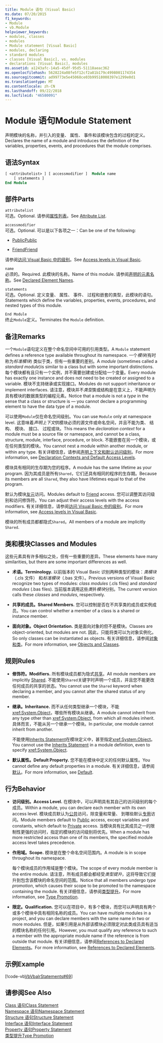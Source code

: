 ```yaml
---
title: Module 语句 (Visual Basic)
ms.date: 07/20/2015
f1_keywords:
- Module
- vb.Module
helpviewer_keywords:
- modules, classes
- modules
- Module statement [Visual Basic]
- modules, declaring
- standard modules
- classes [Visual Basic], vs. modules
- declarations [Visual Basic], modules
ms.assetid: a1243afc-14a5-45df-95d5-51118aeac362
ms.openlocfilehash: 5628224a08fe5f12cf2a81b179c4998001174354
ms.sourcegitcommit: ad99773e5e45068ce03b99518008397e1299e0d1
ms.translationtype: MT
ms.contentlocale: zh-CN
ms.lasthandoff: 09/22/2018
ms.locfileid: "46580091"
---
```

# <a name="module-statement"></a><span data-ttu-id="0dde0-102">Module 语句</span><span class="sxs-lookup"><span data-stu-id="0dde0-102">Module Statement</span></span>
<span data-ttu-id="0dde0-103">声明模块的名称，并引入的变量、 属性、 事件和该模块包含的过程的定义。</span><span class="sxs-lookup"><span data-stu-id="0dde0-103">Declares the name of a module and introduces the definition of the variables, properties, events, and procedures that the module comprises.</span></span>  
  
## <a name="syntax"></a><span data-ttu-id="0dde0-104">语法</span><span class="sxs-lookup"><span data-stu-id="0dde0-104">Syntax</span></span>  
  
```vb 
[ <attributelist> ] [ accessmodifier ]  Module name  
    [ statements ]  
End Module  
```  
  
## <a name="parts"></a><span data-ttu-id="0dde0-105">部件</span><span class="sxs-lookup"><span data-stu-id="0dde0-105">Parts</span></span>  
 `attributelist`  
 <span data-ttu-id="0dde0-106">可选。</span><span class="sxs-lookup"><span data-stu-id="0dde0-106">Optional.</span></span> <span data-ttu-id="0dde0-107">请参阅[属性列表](../../../visual-basic/language-reference/statements/attribute-list.md)。</span><span class="sxs-lookup"><span data-stu-id="0dde0-107">See [Attribute List](../../../visual-basic/language-reference/statements/attribute-list.md).</span></span>  
  
 `accessmodifier`  
 <span data-ttu-id="0dde0-108">可选。</span><span class="sxs-lookup"><span data-stu-id="0dde0-108">Optional.</span></span> <span data-ttu-id="0dde0-109">可以是以下各项之一：</span><span class="sxs-lookup"><span data-stu-id="0dde0-109">Can be one of the following:</span></span>  
  
-   [<span data-ttu-id="0dde0-110">Public</span><span class="sxs-lookup"><span data-stu-id="0dde0-110">Public</span></span>](../../../visual-basic/language-reference/modifiers/public.md)  
  
-   [<span data-ttu-id="0dde0-111">Friend</span><span class="sxs-lookup"><span data-stu-id="0dde0-111">Friend</span></span>](../../../visual-basic/language-reference/modifiers/friend.md)  
  
 <span data-ttu-id="0dde0-112">请参阅[访问 Visual Basic 中的级别](../../../visual-basic/programming-guide/language-features/declared-elements/access-levels.md)。</span><span class="sxs-lookup"><span data-stu-id="0dde0-112">See [Access levels in Visual Basic](../../../visual-basic/programming-guide/language-features/declared-elements/access-levels.md).</span></span>  
  
 `name`  
 <span data-ttu-id="0dde0-113">必须的。</span><span class="sxs-lookup"><span data-stu-id="0dde0-113">Required.</span></span> <span data-ttu-id="0dde0-114">此模块的名称。</span><span class="sxs-lookup"><span data-stu-id="0dde0-114">Name of this module.</span></span> <span data-ttu-id="0dde0-115">请参阅[声明的元素名称](../../../visual-basic/programming-guide/language-features/declared-elements/declared-element-names.md)。</span><span class="sxs-lookup"><span data-stu-id="0dde0-115">See [Declared Element Names](../../../visual-basic/programming-guide/language-features/declared-elements/declared-element-names.md).</span></span>  
  
 `statements`  
 <span data-ttu-id="0dde0-116">可选。</span><span class="sxs-lookup"><span data-stu-id="0dde0-116">Optional.</span></span> <span data-ttu-id="0dde0-117">定义变量、 属性、 事件、 过程和嵌套的类型，此模块的语句。</span><span class="sxs-lookup"><span data-stu-id="0dde0-117">Statements which define the variables, properties, events, procedures, and nested types of this module.</span></span>  
  
 `End Module`  
 <span data-ttu-id="0dde0-118">终止`Module`定义。</span><span class="sxs-lookup"><span data-stu-id="0dde0-118">Terminates the `Module` definition.</span></span>  
  
## <a name="remarks"></a><span data-ttu-id="0dde0-119">备注</span><span class="sxs-lookup"><span data-stu-id="0dde0-119">Remarks</span></span>  
 <span data-ttu-id="0dde0-120">一个`Module`语句定义在整个命名空间中可用的引用类型。</span><span class="sxs-lookup"><span data-stu-id="0dde0-120">A `Module` statement defines a reference type available throughout its namespace.</span></span> <span data-ttu-id="0dde0-121">一个*模块*(有时称为*标准模块*) 类似于类，但有一些重要的差别。</span><span class="sxs-lookup"><span data-stu-id="0dde0-121">A *module* (sometimes called a *standard module*)is similar to a class but with some important distinctions.</span></span> <span data-ttu-id="0dde0-122">每个模块都有且只有一个实例，并不需要创建或分配给一个变量。</span><span class="sxs-lookup"><span data-stu-id="0dde0-122">Every module has exactly one instance and does not need to be created or assigned to a variable.</span></span> <span data-ttu-id="0dde0-123">模块不支持继承或实现接口。</span><span class="sxs-lookup"><span data-stu-id="0dde0-123">Modules do not support inheritance or implement interfaces.</span></span> <span data-ttu-id="0dde0-124">请注意，模块并不*类型*类或结构是在意义上，不能声明为具有模块的数据类型的编程元素。</span><span class="sxs-lookup"><span data-stu-id="0dde0-124">Notice that a module is not a *type* in the sense that a class or structure is — you cannot declare a programming element to have the data type of a module.</span></span>  
  
 <span data-ttu-id="0dde0-125">可以使用`Module`仅在命名空间级别。</span><span class="sxs-lookup"><span data-stu-id="0dde0-125">You can use `Module` only at namespace level.</span></span> <span data-ttu-id="0dde0-126">这意味着*声明上下文*供模块必须的源文件或命名空间，并且不能为类、 结构、 模块、 接口、 过程或块。</span><span class="sxs-lookup"><span data-stu-id="0dde0-126">This means the *declaration context* for a module must be a source file or namespace, and cannot be a class, structure, module, interface, procedure, or block.</span></span> <span data-ttu-id="0dde0-127">不能嵌套在另一个模块，或在任何类型的模块。</span><span class="sxs-lookup"><span data-stu-id="0dde0-127">You cannot nest a module within another module, or within any type.</span></span> <span data-ttu-id="0dde0-128">有关详细信息，请参阅[声明上下文和默认访问级别](../../../visual-basic/language-reference/statements/declaration-contexts-and-default-access-levels.md)。</span><span class="sxs-lookup"><span data-stu-id="0dde0-128">For more information, see [Declaration Contexts and Default Access Levels](../../../visual-basic/language-reference/statements/declaration-contexts-and-default-access-levels.md).</span></span>  
  
 <span data-ttu-id="0dde0-129">模块具有相同的生存期为您的程序。</span><span class="sxs-lookup"><span data-stu-id="0dde0-129">A module has the same lifetime as your program.</span></span> <span data-ttu-id="0dde0-130">因为其成员是所有`Shared`，它们还具有相同的程序的生存期。</span><span class="sxs-lookup"><span data-stu-id="0dde0-130">Because its members are all `Shared`, they also have lifetimes equal to that of the program.</span></span>  
  
 <span data-ttu-id="0dde0-131">默认为模块[友元](../../../visual-basic/language-reference/modifiers/friend.md)访问。</span><span class="sxs-lookup"><span data-stu-id="0dde0-131">Modules default to [Friend](../../../visual-basic/language-reference/modifiers/friend.md) access.</span></span> <span data-ttu-id="0dde0-132">您可以调整其访问级别和访问修饰符。</span><span class="sxs-lookup"><span data-stu-id="0dde0-132">You can adjust their access levels with the access modifiers.</span></span> <span data-ttu-id="0dde0-133">有关详细信息，请参阅[访问 Visual Basic 中的级别](../../../visual-basic/programming-guide/language-features/declared-elements/access-levels.md)。</span><span class="sxs-lookup"><span data-stu-id="0dde0-133">For more information, see [Access levels in Visual Basic](../../../visual-basic/programming-guide/language-features/declared-elements/access-levels.md).</span></span>  
  
 <span data-ttu-id="0dde0-134">模块的所有成员都都隐式`Shared`。</span><span class="sxs-lookup"><span data-stu-id="0dde0-134">All members of a module are implicitly `Shared`.</span></span>  
  
## <a name="classes-and-modules"></a><span data-ttu-id="0dde0-135">类和模块</span><span class="sxs-lookup"><span data-stu-id="0dde0-135">Classes and Modules</span></span>  
 <span data-ttu-id="0dde0-136">这些元素具有许多相似之处，但有一些重要的差异。</span><span class="sxs-lookup"><span data-stu-id="0dde0-136">These elements have many similarities, but there are some important differences as well.</span></span>  
  
-   <span data-ttu-id="0dde0-137">**术语。**</span><span class="sxs-lookup"><span data-stu-id="0dde0-137">**Terminology.**</span></span> <span data-ttu-id="0dde0-138">以前版本的 Visual Basic 识别两种类型的模块：*类模块*（.cls 文件） 和*标准模块*（.bas 文件）。</span><span class="sxs-lookup"><span data-stu-id="0dde0-138">Previous versions of Visual Basic recognize two types of modules: *class modules* (.cls files) and *standard modules* (.bas files).</span></span> <span data-ttu-id="0dde0-139">当前版本调用这些*类*并*模块*分别。</span><span class="sxs-lookup"><span data-stu-id="0dde0-139">The current version calls these *classes* and *modules*, respectively.</span></span>  
  
-   <span data-ttu-id="0dde0-140">**共享的成员。**</span><span class="sxs-lookup"><span data-stu-id="0dde0-140">**Shared Members.**</span></span> <span data-ttu-id="0dde0-141">您可以控制是否在不共享类的成员或实例成员。</span><span class="sxs-lookup"><span data-stu-id="0dde0-141">You can control whether a member of a class is a shared or instance member.</span></span>  
  
-   <span data-ttu-id="0dde0-142">**面向对象。**</span><span class="sxs-lookup"><span data-stu-id="0dde0-142">**Object Orientation.**</span></span> <span data-ttu-id="0dde0-143">类是面向对象的但不是模块。</span><span class="sxs-lookup"><span data-stu-id="0dde0-143">Classes are object-oriented, but modules are not.</span></span> <span data-ttu-id="0dde0-144">因此，只能将类可以为对象实例化。</span><span class="sxs-lookup"><span data-stu-id="0dde0-144">So only classes can be instantiated as objects.</span></span> <span data-ttu-id="0dde0-145">有关详细信息，请参阅[对象和类](../../../visual-basic/programming-guide/language-features/objects-and-classes/index.md)。</span><span class="sxs-lookup"><span data-stu-id="0dde0-145">For more information, see [Objects and Classes](../../../visual-basic/programming-guide/language-features/objects-and-classes/index.md).</span></span>  
  
## <a name="rules"></a><span data-ttu-id="0dde0-146">规则</span><span class="sxs-lookup"><span data-stu-id="0dde0-146">Rules</span></span>  
  
-   <span data-ttu-id="0dde0-147">**修饰符。**</span><span class="sxs-lookup"><span data-stu-id="0dde0-147">**Modifiers.**</span></span> <span data-ttu-id="0dde0-148">所有模块成员都为隐式[共享](../../../visual-basic/language-reference/modifiers/shared.md)。</span><span class="sxs-lookup"><span data-stu-id="0dde0-148">All module members are implicitly [Shared](../../../visual-basic/language-reference/modifiers/shared.md).</span></span> <span data-ttu-id="0dde0-149">不能使用`Shared`关键字时声明一个成员，并且您不能更改任何成员的共享的状态。</span><span class="sxs-lookup"><span data-stu-id="0dde0-149">You cannot use the `Shared` keyword when declaring a member, and you cannot alter the shared status of any member.</span></span>  
  
-   <span data-ttu-id="0dde0-150">**继承。**</span><span class="sxs-lookup"><span data-stu-id="0dde0-150">**Inheritance.**</span></span> <span data-ttu-id="0dde0-151">而不从任何类型继承一个模块，不能<xref:System.Object>，哪些所有模块从继承。</span><span class="sxs-lookup"><span data-stu-id="0dde0-151">A module cannot inherit from any type other than <xref:System.Object>, from which all modules inherit.</span></span> <span data-ttu-id="0dde0-152">具体而言，不能从另一个继承一个模块。</span><span class="sxs-lookup"><span data-stu-id="0dde0-152">In particular, one module cannot inherit from another.</span></span>  
  
     <span data-ttu-id="0dde0-153">不能使用[Inherits Statement](../../../visual-basic/language-reference/statements/inherits-statement.md)在模块定义中，甚至指定<xref:System.Object>。</span><span class="sxs-lookup"><span data-stu-id="0dde0-153">You cannot use the [Inherits Statement](../../../visual-basic/language-reference/statements/inherits-statement.md) in a module definition, even to specify <xref:System.Object>.</span></span>  
  
-   <span data-ttu-id="0dde0-154">**默认属性。**</span><span class="sxs-lookup"><span data-stu-id="0dde0-154">**Default Property.**</span></span> <span data-ttu-id="0dde0-155">您不能在模块中定义的任何默认属性。</span><span class="sxs-lookup"><span data-stu-id="0dde0-155">You cannot define any default properties in a module.</span></span> <span data-ttu-id="0dde0-156">有关详细信息，请参阅[默认](../../../visual-basic/language-reference/modifiers/default.md)。</span><span class="sxs-lookup"><span data-stu-id="0dde0-156">For more information, see [Default](../../../visual-basic/language-reference/modifiers/default.md).</span></span>  
  
## <a name="behavior"></a><span data-ttu-id="0dde0-157">行为</span><span class="sxs-lookup"><span data-stu-id="0dde0-157">Behavior</span></span>  
  
-   <span data-ttu-id="0dde0-158">**访问级别。**</span><span class="sxs-lookup"><span data-stu-id="0dde0-158">**Access Level.**</span></span> <span data-ttu-id="0dde0-159">在模块中，可以声明具有其自己的访问级别的每个成员。</span><span class="sxs-lookup"><span data-stu-id="0dde0-159">Within a module, you can declare each member with its own access level.</span></span> <span data-ttu-id="0dde0-160">模块成员默认为[公共](../../../visual-basic/language-reference/modifiers/public.md)访问，除变量和常量、 到哪些默认[专用](../../../visual-basic/language-reference/modifiers/private.md)访问。</span><span class="sxs-lookup"><span data-stu-id="0dde0-160">Module members default to [Public](../../../visual-basic/language-reference/modifiers/public.md) access, except variables and constants, which default to [Private](../../../visual-basic/language-reference/modifiers/private.md) access.</span></span> <span data-ttu-id="0dde0-161">当模块具有比其成员之一的限制性更强的访问时，指定的模块的访问级别将优先。</span><span class="sxs-lookup"><span data-stu-id="0dde0-161">When a module has more restricted access than one of its members, the specified module access level takes precedence.</span></span>  
  
-   <span data-ttu-id="0dde0-162">**作用域。**</span><span class="sxs-lookup"><span data-stu-id="0dde0-162">**Scope.**</span></span> <span data-ttu-id="0dde0-163">模块是在整个命名空间范围内。</span><span class="sxs-lookup"><span data-stu-id="0dde0-163">A module is in scope throughout its namespace.</span></span>  
  
     <span data-ttu-id="0dde0-164">每个模块成员的作用域是整个模块。</span><span class="sxs-lookup"><span data-stu-id="0dde0-164">The scope of every module member is the entire module.</span></span> <span data-ttu-id="0dde0-165">请注意，所有成员都会都经受*类型提升*，这将导致它们提升到包含该模块的命名空间的范围。</span><span class="sxs-lookup"><span data-stu-id="0dde0-165">Notice that all members undergo *type promotion*, which causes their scope to be promoted to the namespace containing the module.</span></span> <span data-ttu-id="0dde0-166">有关详细信息，请参阅[类型提升](../../../visual-basic/programming-guide/language-features/declared-elements/type-promotion.md)。</span><span class="sxs-lookup"><span data-stu-id="0dde0-166">For more information, see [Type Promotion](../../../visual-basic/programming-guide/language-features/declared-elements/type-promotion.md).</span></span>  
  
-   <span data-ttu-id="0dde0-167">**限定。**</span><span class="sxs-lookup"><span data-stu-id="0dde0-167">**Qualification.**</span></span> <span data-ttu-id="0dde0-168">您可以在项目中，有多个模块，而您可以声明具有两个或多个模块中具有相同名称的成员。</span><span class="sxs-lookup"><span data-stu-id="0dde0-168">You can have multiple modules in a project, and you can declare members with the same name in two or more modules.</span></span> <span data-ttu-id="0dde0-169">但是，如果引用是从外部该模块必须限定对此类成员具有适当的模块名称的任何引用。</span><span class="sxs-lookup"><span data-stu-id="0dde0-169">However, you must qualify any reference to such a member with the appropriate module name if the reference is from outside that module.</span></span> <span data-ttu-id="0dde0-170">有关详细信息，请参阅[References to Declared Elements](../../../visual-basic/programming-guide/language-features/declared-elements/references-to-declared-elements.md)。</span><span class="sxs-lookup"><span data-stu-id="0dde0-170">For more information, see [References to Declared Elements](../../../visual-basic/programming-guide/language-features/declared-elements/references-to-declared-elements.md).</span></span>  
  
## <a name="example"></a><span data-ttu-id="0dde0-171">示例</span><span class="sxs-lookup"><span data-stu-id="0dde0-171">Example</span></span>  
 [!code-vb[VbVbalrStatements#69](../../../visual-basic/language-reference/error-messages/codesnippet/VisualBasic/module-statement_1.vb)]  
  
## <a name="see-also"></a><span data-ttu-id="0dde0-172">请参阅</span><span class="sxs-lookup"><span data-stu-id="0dde0-172">See Also</span></span>  
 [<span data-ttu-id="0dde0-173">Class 语句</span><span class="sxs-lookup"><span data-stu-id="0dde0-173">Class Statement</span></span>](../../../visual-basic/language-reference/statements/class-statement.md)  
 [<span data-ttu-id="0dde0-174">Namespace 语句</span><span class="sxs-lookup"><span data-stu-id="0dde0-174">Namespace Statement</span></span>](../../../visual-basic/language-reference/statements/namespace-statement.md)  
 [<span data-ttu-id="0dde0-175">Structure 语句</span><span class="sxs-lookup"><span data-stu-id="0dde0-175">Structure Statement</span></span>](../../../visual-basic/language-reference/statements/structure-statement.md)  
 [<span data-ttu-id="0dde0-176">Interface 语句</span><span class="sxs-lookup"><span data-stu-id="0dde0-176">Interface Statement</span></span>](../../../visual-basic/language-reference/statements/interface-statement.md)  
 [<span data-ttu-id="0dde0-177">Property 语句</span><span class="sxs-lookup"><span data-stu-id="0dde0-177">Property Statement</span></span>](../../../visual-basic/language-reference/statements/property-statement.md)  
 [<span data-ttu-id="0dde0-178">类型提升</span><span class="sxs-lookup"><span data-stu-id="0dde0-178">Type Promotion</span></span>](../../../visual-basic/programming-guide/language-features/declared-elements/type-promotion.md)
